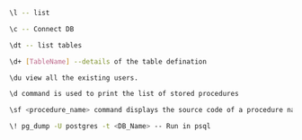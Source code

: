 ```bash
\l -- list
```

```bash
\c -- Connect DB
```

```bash
\dt -- list tables
```

```bash
\d+ [TableName] --details of the table defination
```

```bash
\du view all the existing users.
```

```bash
\d command is used to print the list of stored procedures 
```

```bash
\sf <procedure_name> command displays the source code of a procedure named <procedure_name>.
```

```bash
\! pg_dump -U postgres -t <DB_Name> -- Run in psql
```